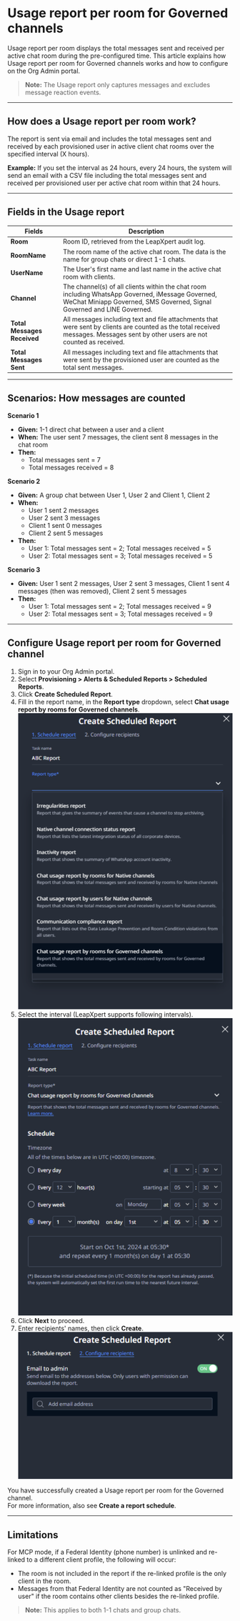 # Usage report per room for Governed channels

Usage report per room displays the total messages sent and received per active chat room during the pre-configured time. This article explains how Usage report per room for Governed channels works and how to configure on the Org Admin portal.  

> **Note:** The Usage report only captures messages and excludes message reaction events.  

---

## How does a Usage report per room work?

The report is sent via email and includes the total messages sent and received by each provisioned user in active client chat rooms over the specified interval (X hours).  

**Example:** If you set the interval as 24 hours, every 24 hours, the system will send an email with a CSV file including the total messages sent and received per provisioned user per active chat room within that 24 hours.  

---

## Fields in the Usage report

| **Fields** | **Description** |
|------------|-----------------|
| **Room** | Room ID, retrieved from the LeapXpert audit log. |
| **RoomName** | The room name of the active chat room. The data is the name for group chats or direct 1-1 chats. |
| **UserName** | The User's first name and last name in the active chat room with clients. |
| **Channel** | The channel(s) of all clients within the chat room including WhatsApp Governed, iMessage Governed, WeChat Miniapp Governed, SMS Governed, Signal Governed and LINE Governed. |
| **Total Messages Received** | All messages including text and file attachments that were sent by clients are counted as the total received messages. Messages sent by other users are not counted as received. |
| **Total Messages Sent** | All messages including text and file attachments that were sent by the provisioned user are counted as the total sent messages. |

---

## Scenarios: How messages are counted

**Scenario 1**  
- **Given:** 1-1 direct chat between a user and a client  
- **When:** The user sent 7 messages, the client sent 8 messages in the chat room  
- **Then:**  
  - Total messages sent = 7  
  - Total messages received = 8  

**Scenario 2**  
- **Given:** A group chat between User 1, User 2 and Client 1, Client 2  
- **When:**  
  - User 1 sent 2 messages  
  - User 2 sent 3 messages  
  - Client 1 sent 0 messages  
  - Client 2 sent 5 messages  
- **Then:**  
  - User 1: Total messages sent = 2; Total messages received = 5  
  - User 2: Total messages sent = 3; Total messages received = 5  

**Scenario 3**  
- **Given:** User 1 sent 2 messages, User 2 sent 3 messages, Client 1 sent 4 messages (then was removed), Client 2 sent 5 messages  
- **Then:**  
  - User 1: Total messages sent = 2; Total messages received = 9  
  - User 2: Total messages sent = 3; Total messages received = 9  

---

## Configure Usage report per room for Governed channel

1. Sign in to your Org Admin portal.  
2. Select **Provisioning > Alerts & Scheduled Reports > Scheduled Reports**.  
3. Click **Create Scheduled Report**.  
4. Fill in the report name, in the **Report type** dropdown, select **Chat usage report by rooms for Governed channels**. ![Alt text](photos/usage-report01.png)
5. Select the interval (LeapXpert supports following intervals). ![Alt text](photos/usage-report02.png) 
6. Click **Next** to proceed.  
7. Enter recipients' names, then click **Create**. ![Alt text](photos/usage-report03.png)  

You have successfully created a Usage report per room for the Governed channel.  
For more information, also see **Create a report schedule**.  

---

## Limitations

For MCP mode, if a Federal Identity (phone number) is unlinked and re-linked to a different client profile, the following will occur:  
- The room is not included in the report if the re-linked profile is the only client in the room.  
- Messages from that Federal Identity are not counted as "Received by user" if the room contains other clients besides the re-linked profile.  

> **Note:** This applies to both 1-1 chats and group chats.  

